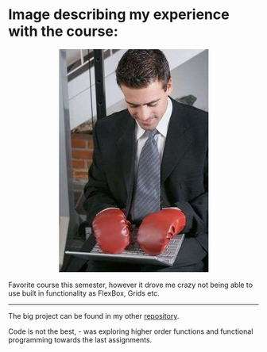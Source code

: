 # Image describing my experience with the course:
<div style="text-align: center;">
  <img src="./img/forcedHandicap.jpg">
</div>

Favorite course this semester, however it drove me crazy not being able to use built in functionality as FlexBox, Grids etc. 

---

The big project can be found in my other [repository](https://github.com/Lekesoldat/DroneLOAN).

Code is not the best, - was exploring higher order functions and functional programming towards the last assignments.

